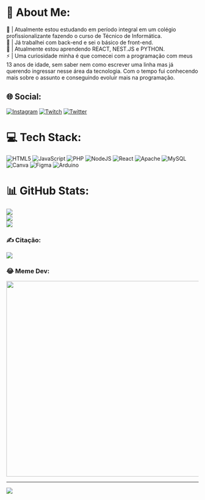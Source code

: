 # 💫 About Me:
💬 | Atualmente estou estudando em período integral em um colégio profissionalizante fazendo o curso de Técnico de Informática.<br>🤝 | Já trabalhei com back-end e sei o básico de front-end.<br>🌱 | Atualmente estou aprendendo REACT, NEST.JS e PYTHON.<br>⚡ | Uma curiosidade minha é que comecei com a programação com meus 13 anos de idade, sem saber nem como escrever uma linha mas já querendo ingressar nesse área da tecnologia. Com o tempo fui conhecendo mais sobre o assunto e conseguindo evoluir mais na programação.


## 🌐 Social:
[![Instagram](https://img.shields.io/badge/Instagram-%23E4405F.svg?logo=Instagram&logoColor=white)](https://instagram.com/@jhon.vicc) [![Twitch](https://img.shields.io/badge/Twitch-%239146FF.svg?logo=Twitch&logoColor=white)](https://twitch.tv/castorJv) [![Twitter](https://img.shields.io/badge/Twitter-%231DA1F2.svg?logo=Twitter&logoColor=white)](https://twitter.com/@jhon_vicc) 

# 💻 Tech Stack:
![HTML5](https://img.shields.io/badge/html5-%23E34F26.svg?style=for-the-badge&logo=html5&logoColor=white) ![JavaScript](https://img.shields.io/badge/javascript-%23323330.svg?style=for-the-badge&logo=javascript&logoColor=%23F7DF1E) ![PHP](https://img.shields.io/badge/php-%23777BB4.svg?style=for-the-badge&logo=php&logoColor=white) ![NodeJS](https://img.shields.io/badge/node.js-6DA55F?style=for-the-badge&logo=node.js&logoColor=white) ![React](https://img.shields.io/badge/react-%2320232a.svg?style=for-the-badge&logo=react&logoColor=%2361DAFB) ![Apache](https://img.shields.io/badge/apache-%23D42029.svg?style=for-the-badge&logo=apache&logoColor=white) ![MySQL](https://img.shields.io/badge/mysql-%2300f.svg?style=for-the-badge&logo=mysql&logoColor=white) ![Canva](https://img.shields.io/badge/Canva-%2300C4CC.svg?style=for-the-badge&logo=Canva&logoColor=white) 	![Figma](https://img.shields.io/badge/figma-%23F24E1E.svg?style=for-the-badge&logo=figma&logoColor=white) ![Arduino](https://img.shields.io/badge/-Arduino-00979D?style=for-the-badge&logo=Arduino&logoColor=white)
# 📊 GitHub Stats:
![](https://github-readme-stats.vercel.app/api?username=jhonvicc&theme=omni&hide_border=false&include_all_commits=false&count_private=false)<br/>
![](https://github-readme-streak-stats.herokuapp.com/?user=jhonvicc&theme=omni&hide_border=false)<br/>
![](https://github-readme-stats.vercel.app/api/top-langs/?username=jhonvicc&theme=omni&hide_border=false&include_all_commits=false&count_private=false&layout=compact)

### ✍️ Citação:
![](https://quotes-github-readme.vercel.app/api?type=horizontal&theme=radical)

### 😂 Meme Dev:
<img src="https://random-memer.herokuapp.com/" width="512px"/>

---
[![](https://visitcount.itsvg.in/api?id=jhonvicc&icon=5&color=6)](https://visitcount.itsvg.in)

<!-- Proudly created with GPRM ( https://gprm.itsvg.in ) -->

